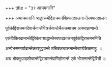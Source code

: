 +++
title = "३९ आचमनानि"

+++
अथाचमनानि श्राद्धारम्भेद्विराचमनंविप्रपादक्षालनान्तेस्वपादक्षालन

पूर्वकंद्विराचमनंदेवार्चनान्तेपित्रर्चनान्तेचैककमाचम अनमाघ्राणान्ते

एकंविकिरदानान्तेद्विरेकंवाश्राद्धान्तेस्वपादक्षालनपूर्वकंद्विराचमनमिति

अन्येभस्ममर्यादान्तेकरशुद्ध्यन्ते उच्छिष्टचालनान्तेचाप्येकैकमाहुः ॥

अथ भोक्तुःपादशौचान्तेद्विराचमनंपाणिहोमान्ते एकं भोजनान्तेद्विरिती ॥
